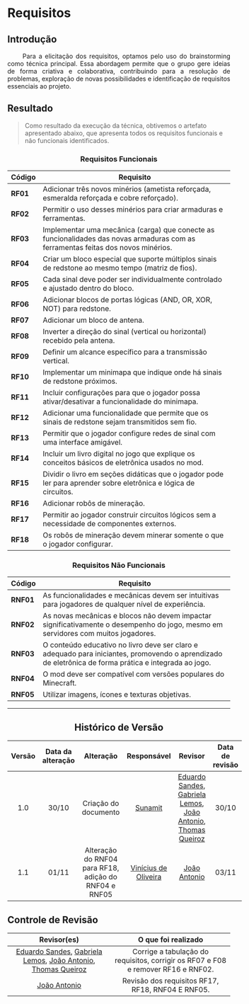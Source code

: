 # Requisitos

## Introdução

<div align="justify">&emsp;&emsp;
Para a elicitação dos requisitos, optamos pelo uso do brainstorming como técnica principal. Essa abordagem permite que o grupo gere ideias de forma criativa e colaborativa, contribuindo para a resolução de problemas, exploração de novas possibilidades e identificação de requisitos essenciais ao projeto.
</div>

## Resultado

> Como resultado da execução da técnica, obtivemos o artefato apresentado abaixo, que apresenta todos os requisitos
> funcionais e não funcionais identificados.

<center>

### Requisitos Funcionais

</center>

<div style="margin: 0 auto; width: fit-content;">

| Código   | Requisito                                                                                                                         |
| -------- | --------------------------------------------------------------------------------------------------------------------------------- |
| **RF01** | Adicionar três novos minérios (ametista reforçada, esmeralda reforçada e cobre reforçado).                                        |
| **RF02** | Permitir o uso desses minérios para criar armaduras e ferramentas.                                                                |
| **RF03** | Implementar uma mecânica (carga) que conecte as funcionalidades das novas armaduras com as ferramentas feitas dos novos minérios. |
| **RF04** | Criar um bloco especial que suporte múltiplos sinais de redstone ao mesmo tempo (matriz de fios).                                 |
| **RF05** | Cada sinal deve poder ser individualmente controlado e ajustado dentro do bloco.                                                  |
| **RF06** | Adicionar blocos de portas lógicas (AND, OR, XOR, NOT) para redstone.                                                             |
| **RF07** | Adicionar um bloco de antena.                                                                                                     |
| **RF08** | Inverter a direção do sinal (vertical ou horizontal) recebido pela antena.                                                        |
| **RF09** | Definir um alcance específico para a transmissão vertical.                                                                        |
| **RF10** | Implementar um minimapa que indique onde há sinais de redstone próximos.                                                          |
| **RF11** | Incluir configurações para que o jogador possa ativar/desativar a funcionalidade do minimapa.                                     |
| **RF12** | Adicionar uma funcionalidade que permite que os sinais de redstone sejam transmitidos sem fio.                                    |
| **RF13** | Permitir que o jogador configure redes de sinal com uma interface amigável.                                                       |
| **RF14** | Incluir um livro digital no jogo que explique os conceitos básicos de eletrônica usados no mod.                                   |
| **RF15** | Dividir o livro em seções didáticas que o jogador pode ler para aprender sobre eletrônica e lógica de circuitos.                  |
| **RF16** | Adicionar robôs de mineração.                                                                                                     |
| **RF17** | Permitir ao jogador construir circuitos lógicos sem a necessidade de componentes externos.                                        |
| **RF18** | Os robôs de mineração devem minerar somente o que o jogador configurar.                                                           |

</div>

<center>

### Requisitos Não Funcionais

</center>

<div style="margin: 0 auto; width: fit-content;">

| Código    | Requisito                                                                                                                                             |
| --------- |-------------------------------------------------------------------------------------------------------------------------------------------------------|
| **RNF01** | As funcionalidades e mecânicas devem ser intuitivas para jogadores de qualquer nível de experiência.                                                  |
| **RNF02** | As novas mecânicas e blocos não devem impactar significativamente o desempenho do jogo, mesmo em servidores com muitos jogadores.                     |
| **RNF03** | O conteúdo educativo no livro deve ser claro e adequado para iniciantes, promovendo o aprendizado de eletrônica de forma prática e integrada ao jogo. |
| **RNF04** | O mod deve ser compatível com versões populares do Minecraft.                                                                                         |
| **RNF05** | Utilizar imagens, ícones e texturas objetivas.                                                                                                        |

</div>

---

<center>

## Histórico de Versão

</center>

<div style="margin: 0 auto; width: fit-content;">

| Versão | Data da alteração |                       Alteração                       |                          Responsável                           |                                                                                             Revisor                                                                                              | Data de revisão |
| :----: | :---------------: | :---------------------------------------------------: | :------------------------------------------------------------: | :----------------------------------------------------------------------------------------------------------------------------------------------------------------------------------------------: |:---------------:|
|  1.0   |       30/10       |                 Criação do documento                  |             [Sunamit](https://github.com/Sunamit)              | [Eduardo Sandes](https://github.com/DiceRunner714), [Gabriela Lemos](https://github.com/heylisten64), [João Antonio](https://github.com/joaoseisei), [Thomas Queiroz](https://github.com/thmasq) |      30/10      |
|  1.1   |       01/11       | Alteração do RNF04 para RF18, adição do RNF04 e RNF05 | [Vinícius de Oliveira](https://github.com/ViniciussdeOliveira) |                                                                      [João Antonio](https://github.com/joaoseisei)                                                                        |      03/11      |

</div>

## Controle de Revisão

|                                                                                            Revisor(es)                                                                                            |                                O que foi realizado                                |
|:-------------------------------------------------------------------------------------------------------------------------------------------------------------------------------------------------:|:---------------------------------------------------------------------------------:|
| [Eduardo Sandes](https://github.com/DiceRunner714), [Gabriela Lemos](https://github.com/heylisten64), [João Antonio](https://github.com/joaoseisei), [Thomas Queiroz](https://github.com/thmasq)  | Corrige a tabulação do requisitos, corrigir os RF07 e F08 e remover RF16 e RNF02. |
|                                                                           [João Antonio](https://github.com/joaoseisei)                                                                           |                 Revisão dos requisitos RF17, RF18, RNF04 E RNF05.                 |